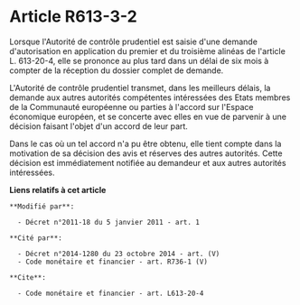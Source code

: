 # Article R613-3-2

Lorsque l'Autorité de contrôle prudentiel est saisie d'une demande d'autorisation en application du premier et du troisième
alinéas de l'article L. 613-20-4, elle se prononce au plus tard dans un délai de six mois à compter de la réception du
dossier complet de demande. 

L'Autorité de contrôle prudentiel transmet, dans les meilleurs délais, la demande aux autres autorités compétentes
intéressées des Etats membres de la Communauté européenne ou parties à l'accord sur l'Espace économique européen, et se
concerte avec elles en vue de parvenir à une décision faisant l'objet d'un accord de leur part. 

Dans le cas où un tel accord n'a pu être obtenu, elle tient compte dans la motivation de sa décision des avis et réserves des
autres autorités. Cette décision est immédiatement notifiée au demandeur et aux autres autorités intéressées.

**Liens relatifs à cet article**

	**Modifié par**:

	  - Décret n°2011-18 du 5 janvier 2011 - art. 1

	**Cité par**:

	  - Décret n°2014-1280 du 23 octobre 2014 - art. (V)
	  - Code monétaire et financier - art. R736-1 (V)

	**Cite**:

	  - Code monétaire et financier - art. L613-20-4
